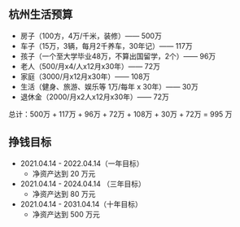 ## 杭州生活预算

+ 房子（100方，4万/千米，装修）—— 500万
+ 车子（15万，3辆，每月2千养车，30年记）—— 117万
+ 孩子（一个至大学毕业48万，不算出国留学，2个）—— 96万
+ 老人（500/月x4/人x12月x30年）—— 72万
+ 家庭（3000/月x12月x30年）—— 108万
+ 生活（健身、旅游、娱乐等 1万/每年 x 30年）—— 30万
+ 退休金（2000/月x2人x12月x30年）—— 72万

总计：500万 + 117万 + 96万 + 72万 + 108万 + 30万 + 72万 = 995 万



## 挣钱目标

+ 2021.04.14 - 2022.04.14（一年目标）
  + 净资产达到 20 万元
+ 2021.04.14 - 2024.04.14 （三年目标）
  + 净资产达到 80 万元
+ 2021.04.14 - 2031.04.14（十年目标）
  + 净资产达到 500 万元

